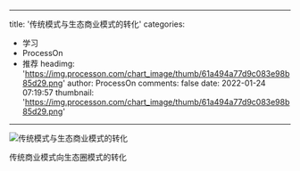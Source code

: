 
---
title: '传统模式与生态商业模式的转化'
categories: 
 - 学习
 - ProcessOn
 - 推荐
headimg: 'https://img.processon.com/chart_image/thumb/61a494a77d9c083e98b85d29.png'
author: ProcessOn
comments: false
date: 2022-01-24 07:19:57
thumbnail: 'https://img.processon.com/chart_image/thumb/61a494a77d9c083e98b85d29.png'
---

<div>   
<img class="thumb" alt="传统模式与生态商业模式的转化" src="https://img.processon.com/chart_image/thumb/61a494a77d9c083e98b85d29.png" referrerpolicy="no-referrer">
<p>传统商业模式向生态圈模式的转化</p>  
</div>
            